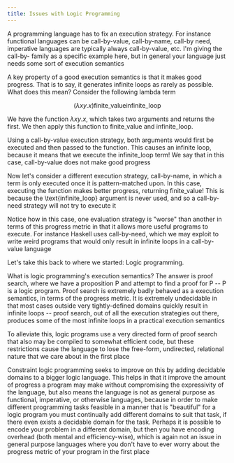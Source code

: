 ```yaml
---
title: Issues with Logic Programming
---
```


A programming language has to fix an execution strategy. For instance functional languages can be call-by-value, call-by-name, call-by need, imperative languages are typically always call-by-value, etc. I'm giving the call-by- family as a specific example here, but in general your language just needs some sort of execution semantics

A key property of a good execution semantics is that it makes good progress. That is to say, it generates infinite loops as rarely as possible. What does this mean? Consider the following lambda term

$$
(\lambda x y. x) \text{finite_value} \text{infinite_loop}
$$

We have the function $\lambda x y. x$, which takes two arguments and returns the first. We then apply this function to $\text{finite_value}$ and $\text{infinite_loop}$.

Using a call-by-value execution strategy, both arguments would first be executed and then passed to the function. This causes an infinite loop, because it means that we execute the $\text{infinite_loop}$ term! We say that in this case, call-by-value does not make good progress

Now let's consider a different execution strategy, call-by-name, in which a term is only executed once it is pattern-matched upon. In this case, executing the function makes better progress, returning $\text{finite_value}$! This is because the \text{infinite_loop} argument is never used, and so a call-by-need strategy will not try to execute it

Notice how in this case, one evaluation strategy is "worse" than another in terms of this progress metric in that it allows more useful programs to execute. For instance Haskell uses call-by-need, which we may exploit to write weird programs that would only result in infinite loops in a call-by-value language

Let's take this back to where we started: Logic programming.

What is logic programming's execution semantics? The answer is proof search, where we have a proposition P and attempt to find a proof for P -- P is a logic program. Proof search is extremely badly behaved as a execution semantics, in terms of the progress metric. It is extremely undecidable in that most cases outside very tightly-defined domains quickly result in infinite loops -- proof search, out of all the execution strategies out there, produces some of the most infinite loops in a practical execution semantics 

To alleviate this, logic programs use a very directed form of proof search that also may be compiled to somewhat efficient code, but these restrictions cause the language to lose the free-form, undirected, relational nature that we care about in the first place

Constraint logic programming seeks to improve on this by adding decidable domains to a bigger logic language. This helps in that it improve the amount of progress a program may make without compromising the expressivity of the language, but also means the language is not as general purpose as functional, imperative, or otherwise languages, because in order to make different programming tasks feasible in a manner that is "beautiful" for a logic program you must continually add different domains to suit that task, if there even exists a decidable domain for the task. Perhaps it is possible to encode your problem in a different domain, but then you have encoding overhead (both mental and efficiency-wise), which is again not an issue in general purpose languages where you don't have to ever worry about the progress metric of your program in the first place 